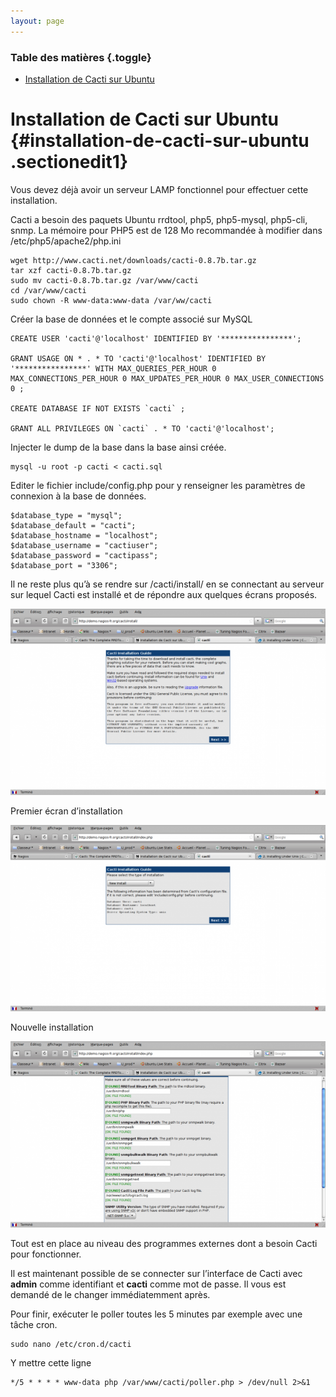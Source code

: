 ```yaml
---
layout: page
---
```


### Table des matières {.toggle}

-   [Installation de Cacti sur
    Ubuntu](ubuntu-install.html#installation-de-cacti-sur-ubuntu)

Installation de Cacti sur Ubuntu {#installation-de-cacti-sur-ubuntu .sectionedit1}
================================

Vous devez déjà avoir un serveur LAMP fonctionnel pour effectuer cette
installation.

Cacti a besoin des paquets Ubuntu rrdtool, php5, php5-mysql, php5-cli,
snmp. La mémoire pour PHP5 est de 128 Mo recommandée à modifier dans
/etc/php5/apache2/php.ini

~~~~ {.code}
wget http://www.cacti.net/downloads/cacti-0.8.7b.tar.gz
tar xzf cacti-0.8.7b.tar.gz
sudo mv cacti-0.8.7b.tar.gz /var/www/cacti
cd /var/www/cacti
sudo chown -R www-data:www-data /var/ww/cacti
~~~~

Créer la base de données et le compte associé sur MySQL

~~~~ {.code .sql}
CREATE USER 'cacti'@'localhost' IDENTIFIED BY '****************';
 
GRANT USAGE ON * . * TO 'cacti'@'localhost' IDENTIFIED BY '****************' WITH MAX_QUERIES_PER_HOUR 0 MAX_CONNECTIONS_PER_HOUR 0 MAX_UPDATES_PER_HOUR 0 MAX_USER_CONNECTIONS 0 ;
 
CREATE DATABASE IF NOT EXISTS `cacti` ;
 
GRANT ALL PRIVILEGES ON `cacti` . * TO 'cacti'@'localhost';
~~~~

Injecter le dump de la base dans la base ainsi créée.

~~~~ {.code}
mysql -u root -p cacti < cacti.sql
~~~~

Editer le fichier include/config.php pour y renseigner les paramètres de
connexion à la base de données.

~~~~ {.code}
$database_type = "mysql";
$database_default = "cacti";
$database_hostname = "localhost";
$database_username = "cactiuser";
$database_password = "cactipass";
$database_port = "3306";
~~~~

Il ne reste plus qu’à se rendre sur /cacti/install/ en se connectant au
serveur sur lequel Cacti est installé et de répondre aux quelques écrans
proposés.

[![](../../../assets/media/cacti/cacti-install1.png@w=600)](../../../_detail/cacti/cacti-install1.png@id=cacti%253Aubuntu-install.html "cacti:cacti-install1.png")

Premier écran d’installation

[![](../../../assets/media/cacti/cacti-install2.png@w=600)](../../../_detail/cacti/cacti-install2.png@id=cacti%253Aubuntu-install.html "cacti:cacti-install2.png")

Nouvelle installation

[![](../../../assets/media/cacti/cacti-install3.png@w=600)](../../../_detail/cacti/cacti-install3.png@id=cacti%253Aubuntu-install.html "cacti:cacti-install3.png")

Tout est en place au niveau des programmes externes dont a besoin Cacti
pour fonctionner.

Il est maintenant possible de se connecter sur l’interface de Cacti avec
**admin** comme identifiant et **cacti** comme mot de passe. Il vous est
demandé de le changer immédiatemment après.

Pour finir, exécuter le poller toutes les 5 minutes par exemple avec une
tâche cron.

~~~~ {.code}
sudo nano /etc/cron.d/cacti
~~~~

Y mettre cette ligne

~~~~ {.code}
*/5 * * * * www-data php /var/www/cacti/poller.php > /dev/null 2>&1
~~~~
